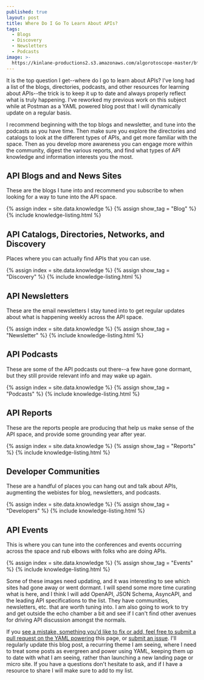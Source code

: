 ```yaml
---
published: true
layout: post
title: Where Do I Go To Learn About APIs?
tags:
  - Blogs
  - Discovery
  - Newsletters
  - Podcasts
image: >-
  https://kinlane-productions2.s3.amazonaws.com/algorotoscope-master/bf-skinner-nyc-public-library.jpeg
---
```

It is the top question I get--where do I go to learn about APIs? I've long had a list of the blogs, directories, podcasts, and other resources for learning about APIs--the trick is to keep it up to date and always properly reflect what is truly happening. I've reworked my previous work on this subject while at Postman as a YAML powered blog post that I will dynamically update on a regular basis.

I recommend beginning with the top blogs and newsletter, and tune into the podcasts as you have time. Then make sure you explore the directories and catalogs to look at the different types of APIs, and get more familiar with the space. Then as you develop more awareness you can engage more within the community, digest the various reports, and find what types of API knowledge and information interests you the most.

## API Blogs and and News Sites
These are the blogs I tune into and recommend you subscribe to when looking for a way to tune  into the API space.

{% assign index = site.data.knowledge %}
{% assign show_tag = "Blog" %}
{% include knowledge-listing.html %}

## API Catalogs, Directories, Networks, and Discovery
Places where you can actually find APIs that you can use.</p>

{% assign index = site.data.knowledge %}
{% assign show_tag = "Discovery" %}
{% include knowledge-listing.html %}

## API Newsletters
These are the email newsletters I stay tuned into to get regular updates about what is happening weekly across the API space.

{% assign index = site.data.knowledge %}
{% assign show_tag = "Newsletter" %}
{% include knowledge-listing.html %}

## API Podcasts
These are some of the API podcasts out there--a few have gone dormant, but they still provide relevant info and may wake up again.

{% assign index = site.data.knowledge %}
{% assign show_tag = "Podcasts" %}
{% include knowledge-listing.html %}

## API Reports
These are the reports people are producing that help us make sense of the API space, and provide some grounding year after year.

{% assign index = site.data.knowledge %}
{% assign show_tag = "Reports" %}
{% include knowledge-listing.html %}

## Developer Communities
These are a handful of places you can hang out and talk about APIs, augmenting the webistes for blog, newsletters, and podcasts.

{% assign index = site.data.knowledge %}
{% assign show_tag = "Developers" %}
{% include knowledge-listing.html %}

## API Events
This is where you can tune into the conferences and events occurring across the space and rub elbows with folks who are doing APIs.

{% assign index = site.data.knowledge %}
{% assign show_tag = "Events" %}
{% include knowledge-listing.html %}

Some of these images need updating, and it was interesting to see which sites had gone away or went dormant. I will spend some more time curating what is here, and I think I will add OpenAPI, JSON Schema, AsyncAPI, and the leading API specifications to the list. They have communities, newsletters, etc. that are worth tuning into. I am also going to work to try and get outside the echo chamber a bit and see if I can't find other avenues for driving API discussion amongst the normals.

If you [see a mistake, something you'd like to fix or add, feel free to submit a pull request on the YAML powering](https://github.com/api-evangelist/website/blob/gh-pages/_data/knowledge.yml) this page, or [submit an issue](https://github.com/api-evangelist/website/issues). I'll regularly update this blog post, a recurring theme I am seeing, where I need to treat some posts as evergreen and power using YAML, keeping them up to date with what I am seeing, rather than launching a new landing page or micro site. If you have a questions don't hesitate to ask, and if I have a resource to share I will make sure to add to my list.